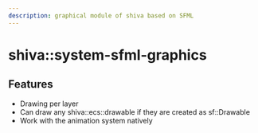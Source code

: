 ```yaml
---
description: graphical module of shiva based on SFML
---
```


# shiva::system-sfml-graphics

## Features

* Drawing per layer
* Can draw any shiva::ecs::drawable if they are created as sf::Drawable
* Work with the animation system natively

